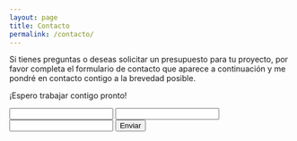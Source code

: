 ```yaml
---
layout: page
title: Contacto
permalink: /contacto/
---
```


<p>Si tienes preguntas o deseas solicitar un presupuesto para tu proyecto, por favor completa el formulario de contacto que aparece a continuación y me pondré en contacto contigo a la brevedad posible.

¡Espero trabajar contigo pronto!</p>

<form id="test-form" action="https://formsubmit.co/2d4ec375b9aa6e62790b433a40a35fa4" method="POST">
     <input type="text" name="name" required>
     <input type="email" name="email" pattern="[a-zA-Z0-9!#$%&'*_+-]([\.]?[a-zA-Z0-9!#$%&'*_+-])+@[a-zA-Z0-9]([^@&%$\/()=?¿!.,:;]|\d)+[a-zA-Z0-9][\.][a-zA-Z]{2,4}([\.][a-zA-Z]{2})?" required>
     <input type="text" name="message" required>
		 <input type="hidden" name="_next" value="https://nattdev.github.io/digital-portfolio/success-message/">
		 <input type="hidden" name="_captcha" value="false">
     <button type="submit">Enviar</button>
</form>
